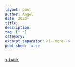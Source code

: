 ```yaml
---
layout: post
author: Angel
date: 2023-
title: 
description:
tag: [" "] 
category:
excerpt_separator: <!--more-->
published: false
---
```




<!--more-->









[ < back ](/blog)
